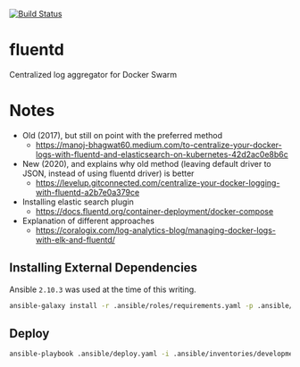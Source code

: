 [![Build Status](https://drone.kiwi-labs.net/api/badges/Diesel-Net/fluentd/status.svg)](https://drone.kiwi-labs.net/Diesel-Net/fluentd)

# fluentd
Centralized log aggregator for Docker Swarm


# Notes
- Old (2017), but still on point with the preferred method
  - https://manoj-bhagwat60.medium.com/to-centralize-your-docker-logs-with-fluentd-and-elasticsearch-on-kubernetes-42d2ac0e8b6c
- New (2020), and explains why old method (leaving default driver to JSON, instead of using fluentd driver) is better
  - https://levelup.gitconnected.com/centralize-your-docker-logging-with-fluentd-a2b7e0a379ce
- Installing elastic search plugin
  - https://docs.fluentd.org/container-deployment/docker-compose
- Explanation of different approaches
  - https://coralogix.com/log-analytics-blog/managing-docker-logs-with-elk-and-fluentd/

## Installing External Dependencies
Ansible `2.10.3` was used at the time of this writing.
```bash
ansible-galaxy install -r .ansible/roles/requirements.yaml -p .ansible/roles --force
```

## Deploy
```bash
ansible-playbook .ansible/deploy.yaml -i .ansible/inventories/development/hosts --vault-id ~/.tokens/vault.txt
```
